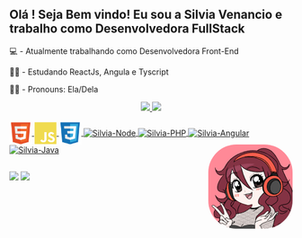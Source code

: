 ## Olá !  Seja Bem vindo!  Eu sou a Silvia Venancio e trabalho como Desenvolvedora FullStack


💻 - Atualmente trabalhando como Desenvolvedora Front-End

👩‍💻 - Estudando ReactJs, Angula e Tyscript

👧🏻 - Pronouns: Ela/Dela


<div align="center">
  <a href="https://github.com/svenancio77">
  <img height="180em" src="https://github-readme-stats.vercel.app/api?username=svenancio77&show_icons=true&theme=dracula&include_all_commits=true&count_private=true"/>
  <img height="180em" src="https://github-readme-stats.vercel.app/api/top-langs/?username=svenancio77&layout=compact&langs_count=7&theme=dracula"/>
</div>
<div style="display: inline_block"><br>
  <img align="center" alt="Silvia-HTML" height="40" width="40" src="https://raw.githubusercontent.com/devicons/devicon/master/icons/html5/html5-original.svg">
  <img align="center" alt="Silvia-Js" height="40" width="40" src="https://raw.githubusercontent.com/devicons/devicon/master/icons/javascript/javascript-plain.svg">
  <img align="center" alt="Silvia-CSS" height="40" width="40" src="https://raw.githubusercontent.com/devicons/devicon/master/icons/css3/css3-original.svg">
  <img align="center" alt="Silvia-Node" height="70" width="70" src="https://cdn.jsdelivr.net/gh/devicons/devicon/icons/nodejs/nodejs-original-wordmark.svg">
  <img align="center" alt="Silvia-PHP" height="70" width="70" src="https://cdn.jsdelivr.net/gh/devicons/devicon/icons/php/php-original.svg">
  <img align="center" alt="Silvia-Angular" height="40" width="40" src="https://cdn.jsdelivr.net/gh/devicons/devicon/icons/angularjs/angularjs-original.svg">
  <img align="center" alt="Silvia-Java" height="40" width="40" src="https://cdn.jsdelivr.net/gh/devicons/devicon/icons/java/java-original.svg">
    
 
 
  <img align="right" alt="Silvia-pic" height="150" style="border-radius:50px;" src="https://github.com/svenancio77/svenancio77/blob/main/download20220202124839.png">
</div>
  
  ##
 
<div> 
  <a href = "mailto:svenancio77@hotmail.com"><img src="https://img.shields.io/badge/Outlook-0078D4?style=for-the-badge&logo=microsoft-outlook&logoColor=white" target="_blank"></a>
  <a href="https://www.linkedin.com/in/https://www.linkedin.com/in/silvia-venancio/" target="_blank"><img src="https://img.shields.io/badge/-LinkedIn-%230077B5?style=for-the-badge&logo=linkedin&logoColor=white" target="_blank"></a> 
 

 
</div>
